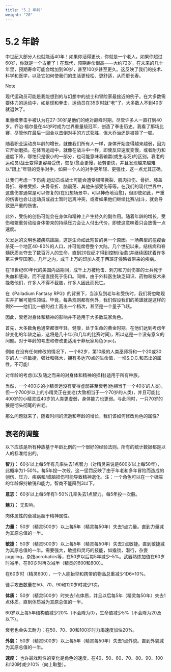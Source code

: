 ```yaml
---
title: "5.2 年龄"
weight: "20"
---
```

# 5.2 年龄

中世纪大部分人也就能活40年！如果你活得更长，你就是一个老人，如果你超过60岁，你就是一个古董了！在现代，预期寿命很高——大约72岁，在未来的几十年里，预期寿命可能会增加到90岁，甚至100岁甚至更久。这反映了我们的技术、科学和医学，以及它如何使我们的生活更轻松、更舒适，从而更长寿。

> [!NOTE]
> 现代运动员可能是我能想到的与幻想中的战士和冒险家最接近的例子。在大多数需要体力的运动中，如足球和拳击，运动员在35岁时就“老”了。大多数人不到40岁就退休了。
>
> 重量级拳击手被认为在27-30岁是他们的绝对巅峰时期，尽管许多人一直打到40岁。乔治·福尔曼在44岁时成为世界重量级冠军，创造了拳击历史。我看了那场比赛，尽管他在最后一回合以击倒对手的方式获胜，但大乔治还是被揍了一顿。
>
> 随着职业运动员年龄的增长，就像我们所有人一样，身体开始变得越来越弱，因为它开始磨损。在体育运动中，就像在战斗中一样，即使反应速度变慢，或者耐力和速度下降，哪怕只是很小的一部分，也可能意味着输赢(或生与死)的区别。衰老的运动员/战士变得更容易受伤，恢复/愈合更慢，疲劳更快，并且发现越来越难以“跟上”年轻的竞争对手。如果一个人的对手更年轻、更强壮，这一点尤其正确。
>
> 让我们考虑一下伤病:运动员或战士可能会遭受韧带撕裂、肌肉拉伤、骨折、膝盖骨折、脊椎受损、头骨骨折、脑震荡、其他头部受伤等等。在我们的现代世界中，这些伤害通常是可以修复的(在幻想场景中，可以神奇地治愈)，但即使如此，严重的伤害也会让运动员或战士暂时远离冲突，或者如果他们继续比赛/战斗，就会导致更严重的伤害。
>
> 此外，受伤的创伤可能会在身体和精神上产生持久的副作用。随着年龄的增长，受伤和繁重劳动给身体带来的持续压力会让人付出代价，即使这意味着只会放慢一点速度。
>
> 欠发达的文明也被疾病蹂躏，这是生命如此短暂的另一个原因。一场典型的瘟疫会杀死一个地区40-80%的人口，并可能席卷整个大陆。几个世纪以来，结核病和脊髓灰质炎夺去了数百万人的生命，直到20世纪才得到控制/治愈(并继续困扰着许多第三世界国家)。几年之内，成千上万的印加人死于西班牙侵略者带来的疾病。
>
> 在19世纪60年代的美国内战期间，成千上万被枪击、刺刀和刀剑伤害的士兵死于失血和感染，而不是直接死于伤口。同样，由于外科医生缺乏知识、药物和技术来挽救他们，许多人不得不截肢，许多人因此而死亡。


在《Palladium Fantasy RPG》的背景下，当涉及到老年和受伤时，我们将忽略现实并扩展可能性领域。毕竟，每条规则都有例外，我们假设我们的英雄就是这样的例外——他们比一般的战士高出一个档次，甚至是一个量子飞跃。

因此，衰老对身体和精神的影响并不适用于大多数玩家角色。

首先，大多数角色通常都很年轻，健康，处于生命的黄金时期。在他们达到考虑年龄变化的年龄之前，这将是几十年(和几年的比赛时间)，所以这是一个没有意义的问题。对于年龄的考虑和修改更适用于非玩家角色(npc)。

例如:在没有任何修改的情况下，一个82岁，第10级的人类巫师将和一个20或30岁的人一样敏捷，强壮和强大，拥有多达70点的生命值，一堆S.D.C.和杰出的属性。不可能!

对年龄的考虑(以及随之而来的对身体和精神的损耗)适用于所有种族。

当然，一个400岁的小精灵远没有变得虚弱甚至衰老(他相当于一个40岁的人类)，但一个700岁以上的小精灵正在变老(大致相当于一个70岁的人类)，并且可能比400岁的小精灵或40岁的人类更虚弱，身体能力也更弱。与此同时，一只70岁的狼是彻头彻尾的古老。

那么问题就来了，随着时间的流逝和年龄的增长，我们该如何修改角色的属性?

## 衰老的调整

以下应该是所有种族基于年龄比例的一个很好的经验法则。所有的统计数据都是以人的标准给出的。

**智力：** 60岁以上每5年有几率失去1点智力（对精灵来说是600岁以上每50年），此概率为1-50%。每5年投一次骰。这一惩罚反映了由于年老和多年冒险而造成的创伤、压力、疾病和/或脑损伤可能导致精神退化。注：一个角色可以在一个极端的年龄保持敏锐和能力。智商不能降到3以下。

**意志：** 60岁以上每5年有1-50%几率失去1点智力。每5年投一次骰。

**魅力：** 无影响。

肉体属性的衰减远超于精神属性。

**力量：** 50岁（精灵500岁）以上每5年（精灵每50年）失去1点力量。直到力量减为其原总值的一半。

**敏捷：** 50岁（精灵500岁）以上每5年（精灵每50年）失去2点敏捷。直到敏捷减为其原总值的一半。需要强大，敏捷和灵巧的技能，如撬锁，潜行，杂耍juggling，杂技acrobatics等，在50岁以后每5年减少-5%。武器熟练加值在60岁时减半，在80岁时再次减半（精灵的600和800）。

在60岁时（精灵600），一个人能抬举和携带的物品总重减少1D6×10%。

徒手攻击数量在50、70、90和120岁时减少1次。

**体质：** 50岁（精灵500岁）时失去1点体质，并且以后每5年（精灵每50年）失去1点体质。直到体质减为其原总值的一半。

60岁以上每5年结构值减少20%（不会降为0），生命值减少5%（不会降为20及以下）。

衰老也会失去耐力：在50、70、90和100岁时力竭速度加快20%。

**外貌：** 50岁（精灵500岁）以上每5年（精灵每50年）失去1点外貌。直到外貌减为其原总值的一半。

**速度：** 也许最戏剧性的变化是角色的速度。在40、50、60、70、80、90、100和120时减少10%（向上取整）。
